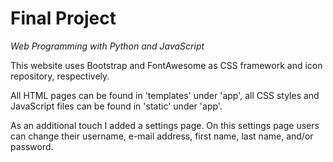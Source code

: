 # Final Project

_Web Programming with Python and JavaScript_

This website uses Bootstrap and FontAwesome as CSS framework and icon repository, respectively.

All HTML pages can be found in 'templates' under 'app', all CSS styles and JavaScript files can be found in 'static' under 'app'.

As an additional touch I added a settings page. On this settings page users can change their username, e-mail address, first name, last name, and/or password. 
